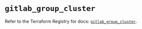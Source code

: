 # `gitlab_group_cluster`

Refer to the Terraform Registry for docs: [`gitlab_group_cluster`](https://registry.terraform.io/providers/gitlabhq/gitlab/18.1.0/docs/resources/group_cluster).
